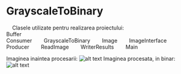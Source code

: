 # GrayscaleToBinary


&nbsp;&nbsp;&nbsp;&nbsp;Clasele utilizate pentru realizarea proiectului:
&nbsp;&nbsp;&nbsp;&nbsp;&nbsp;&nbsp;</br>	Buffer
&nbsp;&nbsp;&nbsp;&nbsp;&nbsp;&nbsp;</br> Consumer
&nbsp;&nbsp;&nbsp;&nbsp;&nbsp;&nbsp;	GrayscaleToBinary
&nbsp;&nbsp;&nbsp;&nbsp;&nbsp;&nbsp;	Image
&nbsp;&nbsp;&nbsp;&nbsp;&nbsp;&nbsp;	ImageInterface
&nbsp;&nbsp;&nbsp;&nbsp;&nbsp;&nbsp;	Producer
&nbsp;&nbsp;&nbsp;&nbsp;&nbsp;&nbsp;	ReadImage
&nbsp;&nbsp;&nbsp;&nbsp;&nbsp;&nbsp;	WriterResults
&nbsp;&nbsp;&nbsp;&nbsp;&nbsp;&nbsp;	Main



Imaginea inaintea procesarii:
 ![alt text](https://github.com/cristianfatu0302/GrayscaleToBinary/blob/master/golf.bmp)
Imaginea procesata, in binar:
 ![alt text](https://github.com/cristianfatu0302/GrayscaleToBinary/blob/master/golfBinary.bmp)








